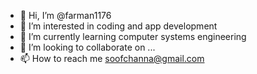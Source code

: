 - 👋 Hi, I’m @farman1176
- 👀 I’m interested in coding and app development
- 🌱 I’m currently learning computer systems engineering
- 💞️ I’m looking to collaborate on ...
- 📫 How to reach me soofchanna@gmail.com


<!---
farman1176/farman1176 is a ✨ special ✨ repository because its `README.md` (this file) appears on your GitHub profile.
You can click the Preview link to take a look at your changes.
--->
